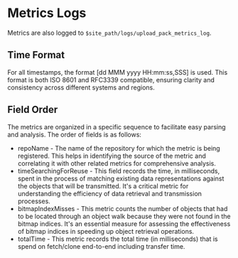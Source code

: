 Metrics Logs
============

Metrics are also logged to `$site_path/logs/upload_pack_metrics_log`.

Time Format
-----------

For all timestamps, the format [dd MMM yyyy HH:mm:ss,SSS] is used. This format is both ISO 8601 and
RFC3339 compatible, ensuring clarity and consistency across different systems and regions.

Field Order
-----------

The metrics are organized in a specific sequence to facilitate easy parsing and analysis. The order
of fields is as follows:

- repoName - The name of the repository for which the metric is being registered. This helps in
  identifying the source of the metric and correlating it with other related metrics for comprehensive
  analysis.
- timeSearchingForReuse - This field records the time, in milliseconds, spent in the process of
  matching existing data representations against the objects that will be transmitted. It's a critical
  metric for understanding the efficiency of data retrieval and transmission processes.
- bitmapIndexMisses - This metric counts the number of objects that had to be located through an
  object walk because they were not found in the bitmap indices. It's an essential measure for assessing
  the effectiveness of bitmap indices in speeding up object retrieval operations.
- totalTime - This metric records the total time (in milliseconds) that is spend on fetch/clone
  end-to-end including transfer time.